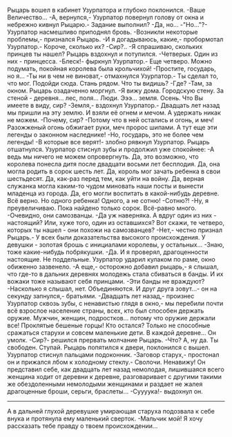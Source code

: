   Рыцарь вошел в кабинет Узурпатора и глубоко поклонился.
-Ваше Величество...
-А, вернулся,- Узурпатор повернул голову от окна и небрежно кивнул Рыцарю.- Задание выполнил?
-Да, но...
-"Но..."?- Узурпатор насмешливо приподнял бровь.
-Возникли некоторые проблемы,- признался Рыцарь.
-И я догадываюсь, какие,- пробормотал Узурпатор.- Короче, сколько их?
-Сир?..
-Я спрашиваю, скольких принцев ты нашел?
Рыцарь вздохнул и потупился.
-Четверых. Один из них - принцесса.
-Блеск!- фыркнул Узурпатор.- Еще четверо. Можно подумать, покойная королева была крольчихой!
-Простите, государь, но я...
-Ты ни в чем не виноват,- отмахнулся Узурпатор.- Ты сделал то, что мог. Подойди сюда. Стань рядом. Что ты видишь?
-Где?
-Там, за окном.
Рыцарь озадаченно моргнул.
-Я вижу дома. Городскую стену. За стеной - деревня... лес, поля... Люди. Эээ... земля. Осень. Что Вы имеете в виду, сир?
-Земля,- вздохнул Узурпатор.- Двадцать лет назад мы пришли на эту землю. И взяли её огнем и мечом. А удержать никак не можем.
-Почему, сир?
-Потому что в ней остались и огонь, и меч! Разожженый огонь обжигает руки, меч пророс шипами. А тут еще эти легенды о законном наследнике!
-Но, государь, это не более чем легенды!
-В которые все верят!- злобно рявкнул Узурпатор. Рыцарь отшатнулся. Узурпатор стиснул зубы и продолжил уже спокойнее:
-А ведь мы ничего не можем опровергнуть. Да, это возможно, что королева понесла дитя после двадцати восьми лет бесплодия. Да, она могла родить в сорок шесть лет. Да, король мог зачать ребенка в свои шестьдесят. Да, как-раз перед тем, как уйти на войну. Да, верная служанка могла каким-то чудом миновать наши посты и вынести младенца из города. Да, его могли воспитать в какой-нибудь деревне. Всё верно. Но одного ребенка! Одного, а не сотню!
-Сотню?!
-Ну, я преувеличиваю. Пока найдено только сорок. Всё-равно много.
-Очевидно, они самозванцы.
-Да уж наверняка. А вдруг один из них - настоящий? Или, хуже того, один из оставшихся? Вот скажи, те четверо, которых ты нашел - они похожи на самозванцев?
-Нет,- честно признал Рыцарь.- У всех были доказательства высокого происхождения. У девушки - золотая брошь с инициалами королевы, у остальных...
-Знаю, тоже какие-нибудь побрякушки.
-Да. И я проверял, драгоценности настоящие. Не поддельные.
Узурпатор ударил кулаком по раме, окно обиженно зазвенело.
-А еще,- осторожно добавил рыцарь,- я слышал, что где-то в дальних деревнях молодежь стала сбиваться в банды. И их вожаки тоже называют себя принцами.
-Эти банды не враждуют?
-Насколько я слышал, нет. Объединяются. И друг друга зовут...- он на секунду запнулся,- братьями.
-Двадцать лет назад,- произнес Узурпатор сквозь зубы, с ненавистью глядя в окно,- мы перебили почти всё взрослое население страны, всех, кто был способен держать оружие. Мужчин, женщин, подростков... потому что оружие держали все! Проклятые бешеные горцы! Кто остался? Только не способные сражаться старухи и совсем маленькие дети. В каждой деревне...
Он умолк.
-Сир?- решился прервать молчание Рыцарь.
-Что? А, ну да. Ты свободен. Ступай.
Рыцарь попятился к двери, поклонился с вышел. Узурпатор стиснул пальцами подоконник.
-Заговор старух,- простонал он и прижался лбом к холодному стеклу.- Сволочи. Ненавижу!
Он представил себе, как двадцать лет назад немолодая, лишившаяся всего женщина ходит от деревни к деревне, разговаривает с другими такими же обездоленными немолодыми женщинами и раздает не жалея драгоценные броши, серьги, браслеты...
-Суууука!- выдохнул он.
****************
А в дальней глухой деревушке умирающая старуха подозвала к себе внука и протянула ему маленький сверток.
-Мальчик мой! Я хочу рассказать тебе правду о твоем происхождении...    